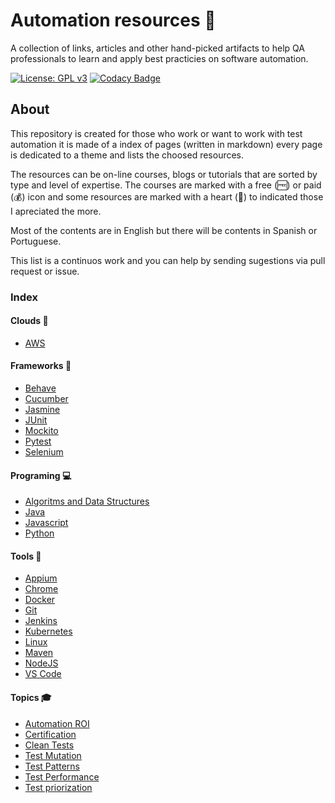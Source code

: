 # Automation resources 🤖

A collection of links, articles and other hand-picked artifacts to help QA professionals to learn and apply best practicies on software automation.

[![License: GPL v3](https://img.shields.io/badge/License-GPLv3-blue.svg)](https://www.gnu.org/licenses/gpl-3.0) 
[![Codacy Badge](https://api.codacy.com/project/badge/Grade/cb911d602af6436a9fa5073616aa7815)](https://www.codacy.com/manual/edumco/automation-resources?utm_source=github.com&utm_medium=referral&utm_content=edumco/automation-resources&utm_campaign=Badge_Grade)

## About

This repository is created for those who work or want to work with test automation it is made of a index of pages (written in markdown) every page is dedicated to a theme and lists the choosed resources.

The resources can be on-line courses, blogs or tutorials that are sorted by type and level of expertise. The courses are marked with a free (🆓) or paid (💰) icon and some resources are marked with a heart (🖤) to indicated those I apreciated the more.

Most of the contents are in English but there will be contents in Spanish or Portuguese.

This list is a continuos work and you can help by sending sugestions via pull request or issue.

### Index

#### Clouds 🎯

- [AWS](clouds/aws.md)

#### Frameworks 📝

- [Behave](frameworks/behave.md)
- [Cucumber](frameworks/cucumber.md)
- [Jasmine](frameworks/jasmine.md)
- [JUnit](frameworks/junit.md)
- [Mockito](frameworks/mockito.md)
- [Pytest](frameworks/pytest.md)
- [Selenium](frameworks/selenium.md)

#### Programing 💻

- [Algoritms and Data Structures](programing/algoritms.md)
- [Java](programing/java.md)
- [Javascript](programing/javascript.md)
- [Python](programing/python.md)

#### Tools 🔨

- [Appium](tools/appium.md)
- [Chrome](tools/chrome.md)
- [Docker](tools/docker.md)
- [Git](tools/linux.md)
- [Jenkins](tools/jenkins.md)
- [Kubernetes](tools/kubernetes.md)
- [Linux](tools/git.md)
- [Maven](tools/maven.md)
- [NodeJS](tools/nodejs.md)
- [VS Code](tools/vscode.md)

#### Topics 🎓

- [Automation ROI](topics/automation-roi.md)
- [Certification](topics/certification.md)
- [Clean Tests](topics/clean-tests.md)
- [Test Mutation](topics/mutation.md)
- [Test Patterns](topics/test-patterns.md)
- [Test Performance](topics/test-performance.md)
- [Test priorization](topics/test-priorization.md)
